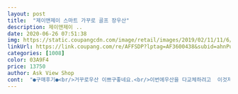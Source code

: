 ```yaml
---
layout: post 
title:  "제이앤제이 스마트 가꾸로 골프 장우산" 
description: 제이앤제이 ..
date: 2020-06-26 07:51:38 
img: https://static.coupangcdn.com/image/retail/images/2019/02/11/11/6/8b296a5c-6eee-4623-bb63-3ffbe76466ea.jpg 
linkUrl: https://link.coupang.com/re/AFFSDP?lptag=AF3600438&subid=ahnPublicAsk&pageKey=161366006&itemId=463514153&vendorItemId=4977922813&traceid=V0-113-aecaa19d79355b22 
categories: [1008] 
color: 03A9F4 
price: 13750 
author: Ask View Shop 
cont:  "●구매후기●<br/>거꾸로우산 이쁘구좋네요.<br/>이번에우산을 다교체하려고  이것저것구매하다가 독특한우산이있어 구매해봅니다.<br/>.<br/> 서있는우산.<br/>.<br/>남편이 접수했다하네요.<br/>특이하게생겼다면서 단지아쉬운게있다면 자동우산이아니라는것.<br/>.<br/>조금 아쉽네요.<br/>.<br/><br/>겉보기엔이뻐요 우산은별로신경안쓰고살았는데이번에하나갖고싶다는생각이들어서구매했어요 늘천원이천원하는비닐우산만들다가이쁜걸로하나장만했지요<br/>근데 생각보다 작아요 ㅠㅠ<br/>디자인은 이뻐요 ㅎㅎ 물기없앨때도 편하구요,,<br/>아직 한번밖에 안써서 더써봐야 잘 알수있을듯 하네요<br/>" 
---
```

